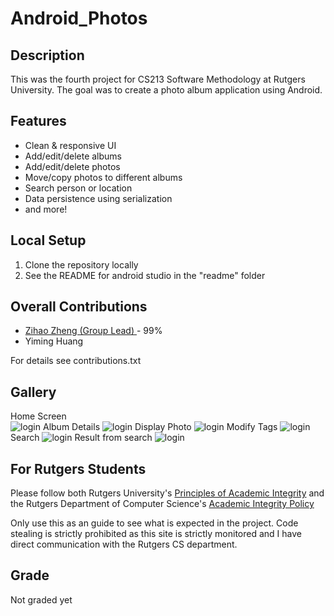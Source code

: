 # Android_Photos

## Description
This was the fourth project for CS213 Software Methodology at Rutgers University. The goal was to create a photo album application using Android.

## Features
* Clean & responsive UI
* Add/edit/delete albums
* Add/edit/delete photos
* Move/copy photos to different albums
* Search person or location
* Data persistence using serialization
* and more!

## Local Setup
1. Clone the repository locally
2. See the README for android studio in the "readme" folder

## Overall Contributions 

- [Zihao Zheng (Group Lead) ](https://github.com/zhengzihao2002) - 99%
- Yiming Huang 

For details see contributions.txt

## Gallery
Home Screen </br>
![login](readme/Home.png)
Album Details
![login](eadme/Album.png)
Display Photo
![login](readme/Display.png)
Modify Tags
![login](readme/tags.png)
Search
![login](readme/search.png)
Result from search
![login](readme/searchResults.png)


## For Rutgers Students
Please follow both Rutgers University's [Principles of Academic Integrity](http://academicintegrity.rutgers.edu/) and the Rutgers Department of Computer Science's [Academic Integrity Policy](https://www.cs.rutgers.edu/academics/undergraduate/academic-integrity-policy)

Only use this as an guide to see what is expected in the project. Code stealing is strictly prohibited as this site is strictly monitored and I have direct communication with the Rutgers CS department. 


## Grade
Not graded yet
